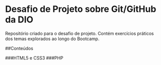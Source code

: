 # Desafio de Projeto sobre Git/GitHub da DIO
Repositório criado para o desafio de projeto.
Contém exercícios práticos dos temas explorados ao longo do Bootcamp.

##Conteúdos

###HTML5 e CSS3
###PHP
